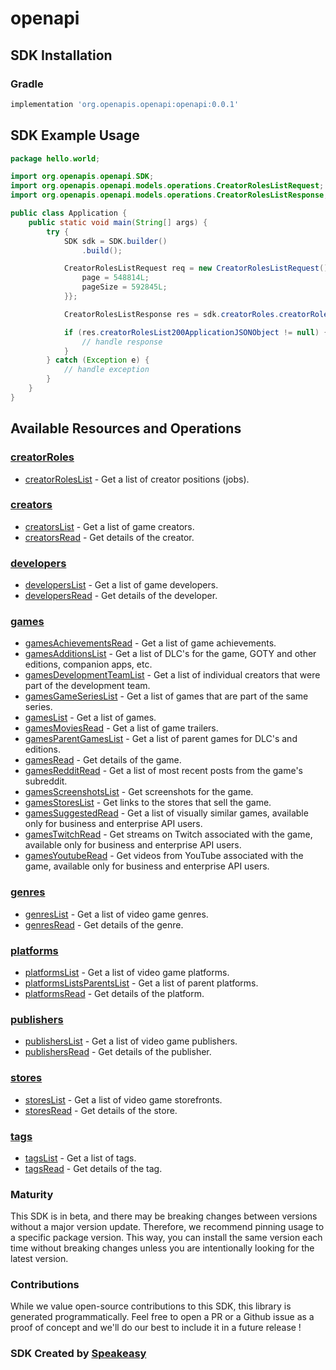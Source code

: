 # openapi

<!-- Start SDK Installation -->
## SDK Installation

### Gradle

```groovy
implementation 'org.openapis.openapi:openapi:0.0.1'
```
<!-- End SDK Installation -->

## SDK Example Usage
<!-- Start SDK Example Usage -->
```java
package hello.world;

import org.openapis.openapi.SDK;
import org.openapis.openapi.models.operations.CreatorRolesListRequest;
import org.openapis.openapi.models.operations.CreatorRolesListResponse;

public class Application {
    public static void main(String[] args) {
        try {
            SDK sdk = SDK.builder()
                .build();

            CreatorRolesListRequest req = new CreatorRolesListRequest() {{
                page = 548814L;
                pageSize = 592845L;
            }};            

            CreatorRolesListResponse res = sdk.creatorRoles.creatorRolesList(req);

            if (res.creatorRolesList200ApplicationJSONObject != null) {
                // handle response
            }
        } catch (Exception e) {
            // handle exception
        }
    }
}
```
<!-- End SDK Example Usage -->

<!-- Start SDK Available Operations -->
## Available Resources and Operations


### [creatorRoles](docs/creatorroles/README.md)

* [creatorRolesList](docs/creatorroles/README.md#creatorroleslist) - Get a list of creator positions (jobs).

### [creators](docs/creators/README.md)

* [creatorsList](docs/creators/README.md#creatorslist) - Get a list of game creators.
* [creatorsRead](docs/creators/README.md#creatorsread) - Get details of the creator.

### [developers](docs/developers/README.md)

* [developersList](docs/developers/README.md#developerslist) - Get a list of game developers.
* [developersRead](docs/developers/README.md#developersread) - Get details of the developer.

### [games](docs/games/README.md)

* [gamesAchievementsRead](docs/games/README.md#gamesachievementsread) - Get a list of game achievements.
* [gamesAdditionsList](docs/games/README.md#gamesadditionslist) - Get a list of DLC's for the game, GOTY and other editions, companion apps, etc.
* [gamesDevelopmentTeamList](docs/games/README.md#gamesdevelopmentteamlist) - Get a list of individual creators that were part of the development team.
* [gamesGameSeriesList](docs/games/README.md#gamesgameserieslist) - Get a list of games that are part of the same series.
* [gamesList](docs/games/README.md#gameslist) - Get a list of games.
* [gamesMoviesRead](docs/games/README.md#gamesmoviesread) - Get a list of game trailers.
* [gamesParentGamesList](docs/games/README.md#gamesparentgameslist) - Get a list of parent games for DLC's and editions.
* [gamesRead](docs/games/README.md#gamesread) - Get details of the game.
* [gamesRedditRead](docs/games/README.md#gamesredditread) - Get a list of most recent posts from the game's subreddit.
* [gamesScreenshotsList](docs/games/README.md#gamesscreenshotslist) - Get screenshots for the game.
* [gamesStoresList](docs/games/README.md#gamesstoreslist) - Get links to the stores that sell the game.
* [gamesSuggestedRead](docs/games/README.md#gamessuggestedread) - Get a list of visually similar games, available only for business and enterprise API users.
* [gamesTwitchRead](docs/games/README.md#gamestwitchread) - Get streams on Twitch associated with the game, available only for business and enterprise API users.
* [gamesYoutubeRead](docs/games/README.md#gamesyoutuberead) - Get videos from YouTube associated with the game, available only for business and enterprise API users.

### [genres](docs/genres/README.md)

* [genresList](docs/genres/README.md#genreslist) - Get a list of video game genres.
* [genresRead](docs/genres/README.md#genresread) - Get details of the genre.

### [platforms](docs/platforms/README.md)

* [platformsList](docs/platforms/README.md#platformslist) - Get a list of video game platforms.
* [platformsListsParentsList](docs/platforms/README.md#platformslistsparentslist) - Get a list of parent platforms.
* [platformsRead](docs/platforms/README.md#platformsread) - Get details of the platform.

### [publishers](docs/publishers/README.md)

* [publishersList](docs/publishers/README.md#publisherslist) - Get a list of video game publishers.
* [publishersRead](docs/publishers/README.md#publishersread) - Get details of the publisher.

### [stores](docs/stores/README.md)

* [storesList](docs/stores/README.md#storeslist) - Get a list of video game storefronts.
* [storesRead](docs/stores/README.md#storesread) - Get details of the store.

### [tags](docs/tags/README.md)

* [tagsList](docs/tags/README.md#tagslist) - Get a list of tags.
* [tagsRead](docs/tags/README.md#tagsread) - Get details of the tag.
<!-- End SDK Available Operations -->

### Maturity

This SDK is in beta, and there may be breaking changes between versions without a major version update. Therefore, we recommend pinning usage 
to a specific package version. This way, you can install the same version each time without breaking changes unless you are intentionally 
looking for the latest version.

### Contributions

While we value open-source contributions to this SDK, this library is generated programmatically. 
Feel free to open a PR or a Github issue as a proof of concept and we'll do our best to include it in a future release !

### SDK Created by [Speakeasy](https://docs.speakeasyapi.dev/docs/using-speakeasy/client-sdks)
